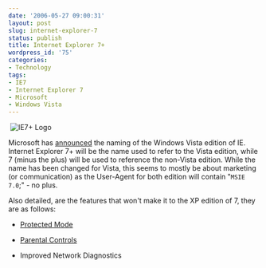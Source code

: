 ```yaml
---
date: '2006-05-27 09:00:31'
layout: post
slug: internet-explorer-7
status: publish
title: Internet Explorer 7+
wordpress_id: '75'
categories:
- Technology
tags:
- IE7
- Internet Explorer 7
- Microsoft
- Windows Vista
---
```


 ![IE7+ Logo](http://adamcaudill.com/files/2006/05/ie7_h2_rgb.jpg)

Microsoft has [announced](http://blogs.msdn.com/ie/archive/2006/05/26/608255.aspx) the naming of the Windows Vista edition of IE. Internet Explorer 7+ will be the name used to refer to the Vista edition, while 7 (minus the plus) will be used to reference the non-Vista edition. While the name has been changed for Vista, this seems to mostly be about marketing (or communication) as the User-Agent for both edition will contain "`MSIE 7.0`;" - no plus.

Also detailed, are the features that won't make it to the XP edition of 7, they are as follows:



	
  * [Protected Mode](http://blogs.msdn.com/ie/archive/2005/09/20/471975.aspx)

	
  * [Parental Controls](http://blogs.msdn.com/ie/archive/2006/03/01/541701.aspx)

	
  * Improved Network Diagnostics 


